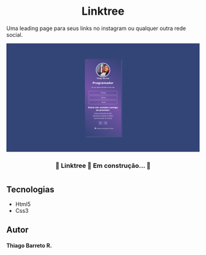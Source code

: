 <h1 align="center">Linktree</h1>

<p>Uma leading page para seus links no instagram ou qualquer outra rede social.</p>

<img src="./assets/img/Illustrator.png" alt="Design da página" />

<h3 align="center">🚧 Linktree 🚀 Em construção... 🚧</h3>

#

## Tecnologias

 - Html5
 - Css3

## Autor

#### Thiago Barreto R.

